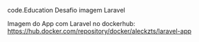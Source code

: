 code.Education Desafio imagem Laravel

Imagem do App com Laravel no dockerhub:
https://hub.docker.com/repository/docker/aleckzts/laravel-app
